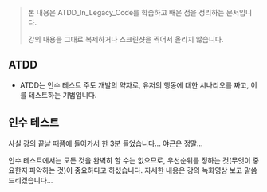 > 본 내용은 ATDD_In_Legacy_Code를 학습하고 배운 점을 정리하는 문서입니다.
> 
> 강의 내용을 그대로 복제하거나 스크린샷을 찍어서 올리지 않습니다.

## ATDD

- ATDD는 인수 테스트 주도 개발의 약자로, 유저의 행동에 대한 시나리오를 짜고, 이를 테스트하는 기법입니다.

## 인수 테스트

사실 강의 끝날 때쯤에 들어가서 한 3분 들었습니다... 야근은 정말...

인수 테스트에서는 모든 것을 완벽히 할 수는 없으므로, 우선순위를 정하는 것(무엇이 중요한지 파악하는 것)이 중요하다고 하셨습니다. 자세한 내용은 강의 녹화영상 보고 말씀드리겠습니다...
